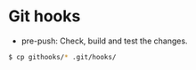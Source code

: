 # Git hooks

- pre-push: Check, build and test the changes.

```bash
$ cp githooks/* .git/hooks/
```
